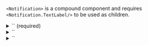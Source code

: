 `<Notification>` is a compound component and requires `<Notification.TextLabel/>` to be used as children.

<details>
  <summary>
    `<Notification.TextLabel/>` (required)
  </summary>

  Use this component to display the notification message

  | propName   | propType   | defaultValue   | isRequired   | description         |
  | ---------- | ---------- | -------------- | ------------ | -------------       |
  | children   | string     | -              | -            | The text to display |
  | ellipsis   | boolean    | true           | -            | The label text could be either with or without ellipsis |
</details>

<details>
  <summary>
    `<Notification.CloseButton/>`
  </summary>

  Use this component to display the close button
</details>

<details>
  <summary>
    `<Notification.ActionButton/>`
  </summary>

  Use this component to supply an action button for the notification

  | propName   | propType                  | defaultValue   | isRequired              | description                              |
  | ---------- | ----------                | -------------- | ------------            | -------------                            |
  | children   | string                    | -              | -                       | The text to display                      |
  | type       | string (button, textLink) | -              | button                  | A Button component or TextLink component |
  | onClick    | function                  | -              | e => e.preventDefault() | -                                        |
  | link       | string                    | -              | -                       | A url to navigate to on click            |
  | target   | string                    | `_self`              | -                       | The `target` attribute to be set on the `a` tag (for `textLink` type)                      |
  | target     | string                    | `_self`        | -                       | The `target` attribute to be set on the `a` tag (for `textLink` type)                      |
</details>
